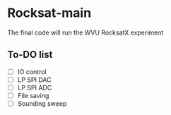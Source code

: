 # Rocksat-main

The final code will run the WVU RocksatX experiment 


## To-DO list

- [ ] IO control
- [ ] LP SPI DAC
- [ ] LP SPI ADC
- [	] File saving
- [ ] Sounding sweep
